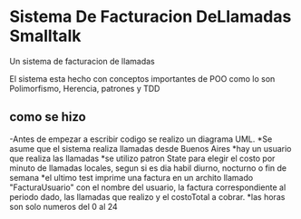# Sistema De Facturacion DeLlamadas Smalltalk
Un sistema de facturacion de llamadas

El sistema esta hecho con conceptos importantes de POO como lo son Polimorfismo, Herencia, patrones y TDD

 ## como se hizo 
-Antes de empezar a escribir codigo se realizo un diagrama UML.
*Se asume que el sistema realiza llamadas desde Buenos Aires
*hay un usuario que realiza las llamadas
*se utilizo patron State para elegir el costo por minuto de llamadas locales, segun si es dia habil diurno, nocturno o fin de semana
*el ultimo test imprime una factura en un archito llamado "FacturaUsuario" con el nombre del usuario, la factura correspondiente al periodo dado, las llamadas que realizo y el costoTotal a cobrar.
*las horas son solo numeros del 0 al 24


